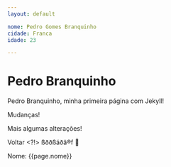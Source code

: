 ```yaml
---
layout: default

nome: Pedro Gomes Branquinho
cidade: Franca
idade: 23 

---
```


# Pedro Branquinho

Pedro Branquinho, minha primeira página com Jekyll!

Mudanças!

Mais algumas alterações!

Voltar <?!> ßððßáðä®f 🙌

Nome: {{page.nome}}
